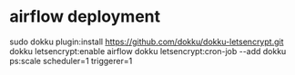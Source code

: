 # airflow deployment

sudo dokku plugin:install https://github.com/dokku/dokku-letsencrypt.git
dokku letsencrypt:enable airflow
dokku letsencrypt:cron-job --add
dokku ps:scale scheduler=1 triggerer=1